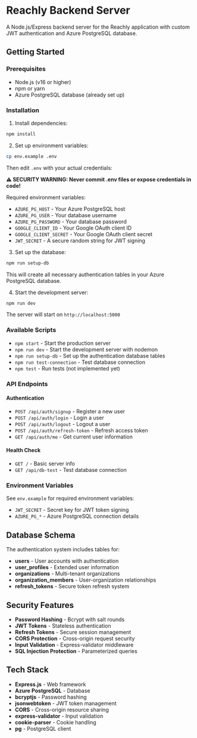 # Reachly Backend Server

A Node.js/Express backend server for the Reachly application with custom JWT authentication and Azure PostgreSQL database.

## Getting Started

### Prerequisites
- Node.js (v16 or higher)
- npm or yarn
- Azure PostgreSQL database (already set up)

### Installation

1. Install dependencies:
```bash
npm install
```

2. Set up environment variables:
```bash
cp env.example .env
```
Then edit `.env` with your actual credentials:

**⚠️ SECURITY WARNING: Never commit .env files or expose credentials in code!**

Required environment variables:
- `AZURE_PG_HOST` - Your Azure PostgreSQL host
- `AZURE_PG_USER` - Your database username  
- `AZURE_PG_PASSWORD` - Your database password
- `GOOGLE_CLIENT_ID` - Your Google OAuth client ID
- `GOOGLE_CLIENT_SECRET` - Your Google OAuth client secret
- `JWT_SECRET` - A secure random string for JWT signing

3. Set up the database:
```bash
npm run setup-db
```
This will create all necessary authentication tables in your Azure PostgreSQL database.

4. Start the development server:
```bash
npm run dev
```

The server will start on `http://localhost:5000`

### Available Scripts

- `npm start` - Start the production server
- `npm run dev` - Start the development server with nodemon
- `npm run setup-db` - Set up the authentication database tables
- `npm run test-connection` - Test database connection
- `npm test` - Run tests (not implemented yet)

### API Endpoints

#### Authentication
- `POST /api/auth/signup` - Register a new user
- `POST /api/auth/login` - Login a user
- `POST /api/auth/logout` - Logout a user
- `POST /api/auth/refresh-token` - Refresh access token
- `GET /api/auth/me` - Get current user information

#### Health Check
- `GET /` - Basic server info
- `GET /api/db-test` - Test database connection

### Environment Variables

See `env.example` for required environment variables:
- `JWT_SECRET` - Secret key for JWT token signing
- `AZURE_PG_*` - Azure PostgreSQL connection details

## Database Schema

The authentication system includes tables for:
- **users** - User accounts with authentication
- **user_profiles** - Extended user information
- **organizations** - Multi-tenant organizations
- **organization_members** - User-organization relationships
- **refresh_tokens** - Secure token refresh system

## Security Features

- **Password Hashing** - Bcrypt with salt rounds
- **JWT Tokens** - Stateless authentication
- **Refresh Tokens** - Secure session management
- **CORS Protection** - Cross-origin request security
- **Input Validation** - Express-validator middleware
- **SQL Injection Protection** - Parameterized queries

## Tech Stack

- **Express.js** - Web framework
- **Azure PostgreSQL** - Database
- **bcryptjs** - Password hashing
- **jsonwebtoken** - JWT token management
- **CORS** - Cross-origin resource sharing
- **express-validator** - Input validation
- **cookie-parser** - Cookie handling
- **pg** - PostgreSQL client